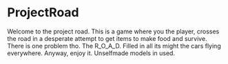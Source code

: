 # ProjectRoad
Welcome to the project road. This is a game where you the player, crosses the road in a desperate attempt to get items to make food and survive. There is one problem tho. The R_O_A_D. Filled in all its might the cars flying everywhere. Anyway, enjoy it.  Unselfmade models in used.
